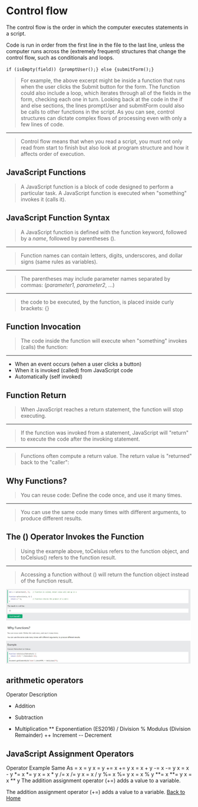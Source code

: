# Control flow
The control flow is the order in which the computer executes statements in a script.

Code is run in order from the first line in the file to the last line, unless the computer runs across the (extremely frequent) structures that change the control flow, such as conditionals and loops.

`if (isEmpty(field)) {promptUser();} else {submitForm();}`

>For example, the above excerpt might be inside a function that runs when the user clicks the Submit button for the form. The function could also include a loop, which iterates through all of the fields in the form, checking each one in turn. Looking back at the code in the if and else sections, the lines promptUser and submitForm could also be calls to other functions in the script. As you can see, control structures can dictate complex flows of processing even with only a few lines of code.
---
>Control flow means that when you read a script, you must not only read from start to finish but also look at program structure and how it affects order of execution.

## JavaScript Functions

>A JavaScript function is a block of code designed to perform a particular task.
A JavaScript function is executed when "something" invokes it (calls it).

## JavaScript Function Syntax

>A JavaScript function is defined with the function keyword, followed by a *name*, followed by parentheses ().
---
>Function names can contain letters, digits, underscores, and dollar signs (same rules as variables).
---
>The parentheses may include parameter names separated by commas:
(*parameter1, parameter2*, ...)
---
>the code to be executed, by the function, is placed inside curly brackets: {}

## Function Invocation

>The code inside the function will execute when "something" invokes (calls) the function:
---

- When an event occurs (when a user clicks a button)
- When it is invoked (called) from JavaScript code
- Automatically (self invoked)

## Function Return

> When JavaScript reaches a return statement, the function will stop executing.
---
> If the function was invoked from a statement, JavaScript will "return" to execute the code after the invoking statement.
---
> Functions often compute a return value. The return value is "returned" back to the "caller":

## Why Functions?

>You can reuse code: Define the code once, and use it many times.
---
>You can use the same code many times with different arguments, to produce different results.

## The () Operator Invokes the Function

>Using the example above, toCelsius refers to the function object, and toCelsius() refers to the function result.
---
>Accessing a function without () will return the function object instead of the function result.

![functions](images/functions.jpg)

## arithmetic operators
Operator	Description
+	Addition
-	Subtraction
*	Multiplication
**	Exponentiation (ES2016)
/	Division
%	Modulus (Division Remainder)
++	Increment
--	Decrement

## JavaScript Assignment Operators

Operator	Example	Same As
=	x = y	x = y
+=	x += y	x = x + y
-=	x -= y	x = x - y
*=	x *= y	x = x * y
/=	x /= y	x = x / y
%=	x %= y	x = x % y
**=	x **= y	x = x ** y
The addition assignment operator (+=) adds a value to a variable.


The addition assignment operator (+=) adds a value to a variable.
[Back to Home](../README.md) 